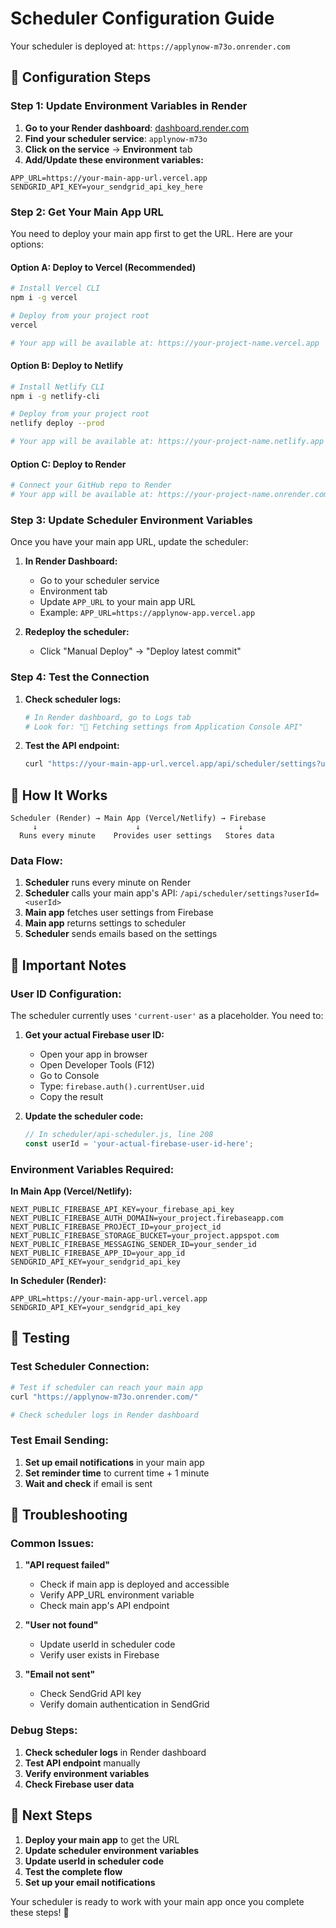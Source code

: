 # Scheduler Configuration Guide

Your scheduler is deployed at: `https://applynow-m73o.onrender.com`

## 🔧 **Configuration Steps**

### **Step 1: Update Environment Variables in Render**

1. **Go to your Render dashboard**: [dashboard.render.com](https://dashboard.render.com)
2. **Find your scheduler service**: `applynow-m73o`
3. **Click on the service** → **Environment** tab
4. **Add/Update these environment variables:**

```
APP_URL=https://your-main-app-url.vercel.app
SENDGRID_API_KEY=your_sendgrid_api_key_here
```

### **Step 2: Get Your Main App URL**

You need to deploy your main app first to get the URL. Here are your options:

#### **Option A: Deploy to Vercel (Recommended)**
```bash
# Install Vercel CLI
npm i -g vercel

# Deploy from your project root
vercel

# Your app will be available at: https://your-project-name.vercel.app
```

#### **Option B: Deploy to Netlify**
```bash
# Install Netlify CLI
npm i -g netlify-cli

# Deploy from your project root
netlify deploy --prod

# Your app will be available at: https://your-project-name.netlify.app
```

#### **Option C: Deploy to Render**
```bash
# Connect your GitHub repo to Render
# Your app will be available at: https://your-project-name.onrender.com
```

### **Step 3: Update Scheduler Environment Variables**

Once you have your main app URL, update the scheduler:

1. **In Render Dashboard:**
   - Go to your scheduler service
   - Environment tab
   - Update `APP_URL` to your main app URL
   - Example: `APP_URL=https://applynow-app.vercel.app`

2. **Redeploy the scheduler:**
   - Click "Manual Deploy" → "Deploy latest commit"

### **Step 4: Test the Connection**

1. **Check scheduler logs:**
   ```bash
   # In Render dashboard, go to Logs tab
   # Look for: "📡 Fetching settings from Application Console API"
   ```

2. **Test the API endpoint:**
   ```bash
   curl "https://your-main-app-url.vercel.app/api/scheduler/settings?userId=test"
   ```

## 🔄 **How It Works**

```
Scheduler (Render) → Main App (Vercel/Netlify) → Firebase
     ↓                      ↓                      ↓
  Runs every minute    Provides user settings   Stores data
```

### **Data Flow:**
1. **Scheduler** runs every minute on Render
2. **Scheduler** calls your main app's API: `/api/scheduler/settings?userId=<userId>`
3. **Main app** fetches user settings from Firebase
4. **Main app** returns settings to scheduler
5. **Scheduler** sends emails based on the settings

## 🚨 **Important Notes**

### **User ID Configuration:**
The scheduler currently uses `'current-user'` as a placeholder. You need to:

1. **Get your actual Firebase user ID:**
   - Open your app in browser
   - Open Developer Tools (F12)
   - Go to Console
   - Type: `firebase.auth().currentUser.uid`
   - Copy the result

2. **Update the scheduler code:**
   ```javascript
   // In scheduler/api-scheduler.js, line 208
   const userId = 'your-actual-firebase-user-id-here';
   ```

### **Environment Variables Required:**

**In Main App (Vercel/Netlify):**
```
NEXT_PUBLIC_FIREBASE_API_KEY=your_firebase_api_key
NEXT_PUBLIC_FIREBASE_AUTH_DOMAIN=your_project.firebaseapp.com
NEXT_PUBLIC_FIREBASE_PROJECT_ID=your_project_id
NEXT_PUBLIC_FIREBASE_STORAGE_BUCKET=your_project.appspot.com
NEXT_PUBLIC_FIREBASE_MESSAGING_SENDER_ID=your_sender_id
NEXT_PUBLIC_FIREBASE_APP_ID=your_app_id
SENDGRID_API_KEY=your_sendgrid_api_key
```

**In Scheduler (Render):**
```
APP_URL=https://your-main-app-url.vercel.app
SENDGRID_API_KEY=your_sendgrid_api_key
```

## 🧪 **Testing**

### **Test Scheduler Connection:**
```bash
# Test if scheduler can reach your main app
curl "https://applynow-m73o.onrender.com/"

# Check scheduler logs in Render dashboard
```

### **Test Email Sending:**
1. **Set up email notifications** in your main app
2. **Set reminder time** to current time + 1 minute
3. **Wait and check** if email is sent

## 🔧 **Troubleshooting**

### **Common Issues:**

1. **"API request failed"**
   - Check if main app is deployed and accessible
   - Verify APP_URL environment variable
   - Check main app's API endpoint

2. **"User not found"**
   - Update userId in scheduler code
   - Verify user exists in Firebase

3. **"Email not sent"**
   - Check SendGrid API key
   - Verify domain authentication in SendGrid

### **Debug Steps:**
1. **Check scheduler logs** in Render dashboard
2. **Test API endpoint** manually
3. **Verify environment variables**
4. **Check Firebase user data**

## 📱 **Next Steps**

1. **Deploy your main app** to get the URL
2. **Update scheduler environment variables**
3. **Update userId in scheduler code**
4. **Test the complete flow**
5. **Set up your email notifications**

Your scheduler is ready to work with your main app once you complete these steps! 🚀
